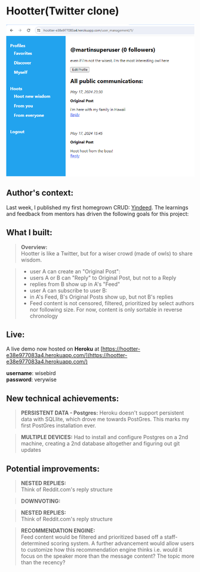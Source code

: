 # Hootter(Twitter clone)

![img.png](img.png)

## Author's context:
Last week, I published my first homegrown CRUD: [Yindeed](https://github.com/martn2023/yindeed1/blob/master/README.md). The learnings and feedback from mentors has driven the following goals for this project:

## What I built:
>**Overview:**<br>
Hootter is like a Twitter, but for a wiser crowd (made of owls) to share wisdom.

>* user A can create an "Original Post":
>  * users A or B can "Reply" to Original Post, but not to a Reply
>  * replies from B show up in A's "Feed"
>* user A can subscribe to user B:
>  * in A's Feed, B's Original Posts show up, but not B's replies
>* Feed content is not censored, filtered, prioritized by select authors nor following size. For now, content is only sortable in reverse chronology 


## Live:
A live demo now hosted on <b>Heroku</b> at [https://hootter-e38e977083a4.herokuapp.com/](https://hootter-e38e977083a4.herokuapp.com/)

<b>username</b>: wisebird<br>
<b>password</b>: verywise


## New technical achievements:
>**PERSISTENT DATA - Postgres:**
Heroku doesn't support persistent data with SQLlite, which drove me towards PostGres. This marks my first PostGres installation ever.

>**MULTIPLE DEVICES:**
Had to install and configure Postgres on a 2nd machine, creating a 2nd database altogether and figuring out git updates

## Potential improvements:
>**NESTED REPLIES:**<br>
Think of Reddit.com's reply structure<br>

>**DOWNVOTING:**
  
>**NESTED REPLIES:**<br>
Think of Reddit.com's reply structure<br>

>**RECOMMENDATION ENGINE:**<br>
Feed content would be filtered and prioritized based off a staff-determined scoring system. A further advancement would allow users to customize how this recommendation engine thinks i.e. would it focus on the speaker more than the message content? The topic more than the recency?
